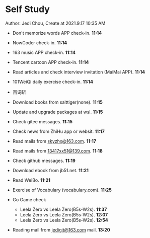 # Self Study

Author: Jedi Chou, Create at 2021.9.17 10:35 AM

* Don't memorize words APP check-in. **11:14**
* NowCoder check-in. **11:14**
* 163 music APP check-in. **11:14**
* Tencent cartoon APP check-in. **11:14**
* Read articles and check interview invitation (MaiMai APP). **11:14**
* 101WeiQi daily exercise check-in. **11:14**
* 百词斩

* Download books from salttiger(none). **11:15**
* Update and upgrade packages at wsl. **11:15**
* Check gitee messages. **11:15**
* Check news from ZhiHu app or websit. **11:17**
* Read mails from skyzhx@163.com. **11:17**
* Read mails from 13417xx51@139.com. **11:18**
* Check github messages. **11:19**
* Download ebook from jb51.net. **11:21**
* Read WeiBo. **11:21**
* Exercise of Vocabulary (vocabulary.com). **11:25**

* Go Game check
  * Leela Zero vs Leela Zero(B5s-W2s). **11:37**
  * Leela Zero vs Leela Zero(B5s-W2s). **12:07**
  * Leela Zero vs Leela Zero(B5s-W2s). **12:54**
* Reading mail from jedigit@163.com mail. **13:20**
